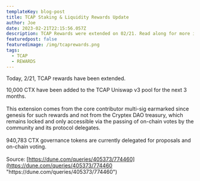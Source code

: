 ```yaml
---
templateKey: blog-post
title: TCAP Staking & Liquidity Rewards Update
author: Joe
date: 2023-02-21T22:15:56.057Z
description: TCAP Rewards were extended on 02/21. Read along for more information.
featuredpost: false
featuredimage: /img/tcaprewards.png
tags:
  - TCAP
  - REWARDS
---
```

Today, 2/21, TCAP rewards have been extended. 

10,000 CTX have been added to the TCAP Uniswap v3 pool for the next 3 months. \
\
This extension comes from the core contributor multi-sig earmarked since genesis for such rewards and not from the Cryptex DAO treasury, which remains locked and only accessible via the passing of on-chain votes by the community and its protocol delegates. \
\
940,783 CTX governance tokens are currently delegated for proposals and on-chain voting. \
\
Source: [https://dune.com/queries/405373/774460](https://dune.com/queries/405373/774460 "https\://dune.com/queries/405373/774460")